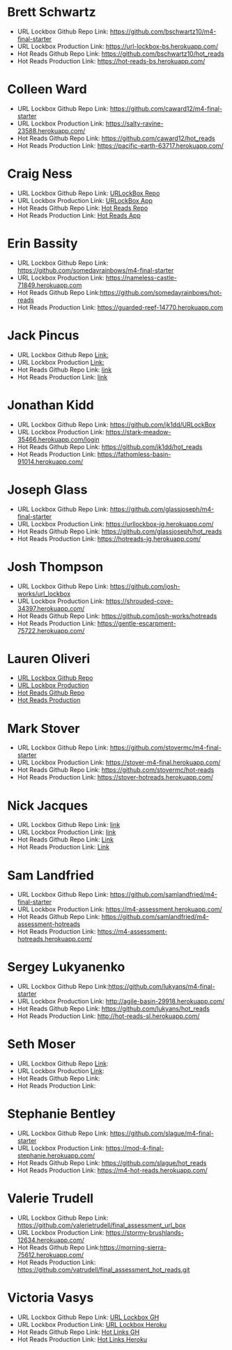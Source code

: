 # Brett Schwartz

- URL Lockbox Github Repo Link: https://github.com/bschwartz10/m4-final-starter
- URL Lockbox Production Link: https://url-lockbox-bs.herokuapp.com/
- Hot Reads Github Repo Link: https://github.com/bschwartz10/hot_reads
- Hot Reads Production Link: https://hot-reads-bs.herokuapp.com/

# Colleen Ward

- URL Lockbox Github Repo Link: https://github.com/caward12/m4-final-starter
- URL Lockbox Production Link: https://salty-ravine-23588.herokuapp.com/
- Hot Reads Github Repo Link: https://github.com/caward12/hot_reads
- Hot Reads Production Link: https://pacific-earth-63717.herokuapp.com/

# Craig Ness

- URL Lockbox Github Repo Link: [URLockBox Repo](https://github.com/NessEFC/m4-final-starter)
- URL Lockbox Production Link: [URLockBox App](https://polar-plateau-61904.herokuapp.com/)
- Hot Reads Github Repo Link: [Hot Reads Repo](https://github.com/NessEFC/hot_reads)
- Hot Reads Production Link: [Hot Reads App](https://obscure-caverns-10564.herokuapp.com/)

# Erin Bassity

- URL Lockbox Github Repo Link: https://github.com/somedayrainbows/m4-final-starter
- URL Lockbox Production Link: https://nameless-castle-71849.herokuapp.com
- Hot Reads Github Repo Link:https://github.com/somedayrainbows/hot-reads
- Hot Reads Production Link: https://guarded-reef-14770.herokuapp.com

# Jack Pincus

- URL Lockbox Github Repo [Link:](https://github.com/jwpincus/m4-final-starter)
- URL Lockbox Production [Link:](https://safe-beach-18611.herokuapp.com/)
- Hot Reads Github Repo Link: [link](https://github.com/jwpincus/hot-reads)
- Hot Reads Production Link: [link](https://mighty-ocean-52812.herokuapp.com/)

# Jonathan Kidd

- URL Lockbox Github Repo Link: https://github.com/jk1dd/URLockBox
- URL Lockbox Production Link: https://stark-meadow-35466.herokuapp.com/login
- Hot Reads Github Repo Link: https://github.com/jk1dd/hot_reads
- Hot Reads Production Link: https://fathomless-basin-91014.herokuapp.com/

# Joseph Glass

- URL Lockbox Github Repo Link: https://github.com/glassjoseph/m4-final-starter
- URL Lockbox Production Link: https://urllockbox-jg.herokuapp.com/
- Hot Reads Github Repo Link: https://github.com/glassjoseph/hot_reads
- Hot Reads Production Link: https://hotreads-jg.herokuapp.com/

# Josh Thompson

- URL Lockbox Github Repo Link: https://github.com/josh-works/url_lockbox
- URL Lockbox Production Link: https://shrouded-cove-34397.herokuapp.com/
- Hot Reads Github Repo Link: https://github.com/josh-works/hotreads
- Hot Reads Production Link: https://gentle-escarpment-75722.herokuapp.com/

# Lauren Oliveri

- [URL Lockbox Github Repo](https://github.com/lao9/URLockBox) 
- [URL Lockbox Production](https://loliveri-urlockbox.herokuapp.com/) 
- [Hot Reads Github Repo](https://github.com/lao9/hot-reads)
- [Hot Reads Production](https://loliveri-hotreads.herokuapp.com/) 

# Mark Stover

- URL Lockbox Github Repo Link: https://github.com/stovermc/m4-final-starter
- URL Lockbox Production Link: https://stover-m4-final.herokuapp.com/
- Hot Reads Github Repo Link: https://github.com/stovermc/hot-reads
- Hot Reads Production Link: https://stover-hotreads.herokuapp.com/

# Nick Jacques

- URL Lockbox Github Repo Link: [link](https://github.com/NicholasJacques/URLockbox)
- URL Lockbox Production Link: [link](https://secret-ocean-16532.herokuapp.com)
- Hot Reads Github Repo Link: [Link](https://github.com/NicholasJacques/hot_reads)
- Hot Reads Production Link:  [Link](https://ndj-hot-reads.herokuapp.com/)

# Sam Landfried

- URL Lockbox Github Repo Link: https://github.com/samlandfried/m4-final-starter
- URL Lockbox Production Link: https://m4-assessment.herokuapp.com/
- Hot Reads Github Repo Link: https://github.com/samlandfried/m4-assessment-hotreads
- Hot Reads Production Link: https://m4-assessment-hotreads.herokuapp.com/

# Sergey Lukyanenko

- URL Lockbox Github Repo Link:https://github.com/lukyans/m4-final-starter
- URL Lockbox Production Link: http://agile-basin-29918.herokuapp.com/
- Hot Reads Github Repo Link: https://github.com/lukyans/hot_reads
- Hot Reads Production Link: http://hot-reads-sl.herokuapp.com/

# Seth Moser

- URL Lockbox Github Repo [Link](https://github.com/seth-at-at/ur_lockbox):
- URL Lockbox Production [Link](https://gentle-woodland-61232.herokuapp.com/): 
- Hot Reads Github Repo Link:
- Hot Reads Production Link: 

# Stephanie Bentley

- URL Lockbox Github Repo Link: https://github.com/slague/m4-final-starter
- URL Lockbox Production Link: https://mod-4-final-stephanie.herokuapp.com/
- Hot Reads Github Repo Link: https://github.com/slague/hot_reads
- Hot Reads Production Link: https://m4-hot-reads.herokuapp.com/

# Valerie Trudell

- URL Lockbox Github Repo Link: https://github.com/valerietrudell/final_assessment_url_box
- URL Lockbox Production Link: https://stormy-brushlands-12634.herokuapp.com/
- Hot Reads Github Repo Link:https://morning-sierra-75612.herokuapp.com/
- Hot Reads Production Link: https://github.com/vatrudell/final_assessment_hot_reads.git

# Victoria Vasys

- URL Lockbox Github Repo Link: [URL Lockbox GH](https://github.com/VictoriaVasys/Final-Assessment/)
- URL Lockbox Production Link: [URL Lockbox Heroku](http://vv-m4-final-assessment.herokuapp.com/)
- Hot Reads Github Repo Link: [Hot Links GH](https://github.com/VictoriaVasys/m4-final-hot-links)
- Hot Reads Production Link: [Hot Links Heroku](https://vv-m4-final-hot-links.herokuapp.com/)
